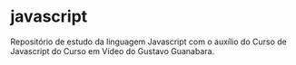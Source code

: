 # javascript
 Repositório de estudo da linguagem Javascript com o auxílio do Curso de Javascript do Curso em Vídeo do Gustavo Guanabara.
